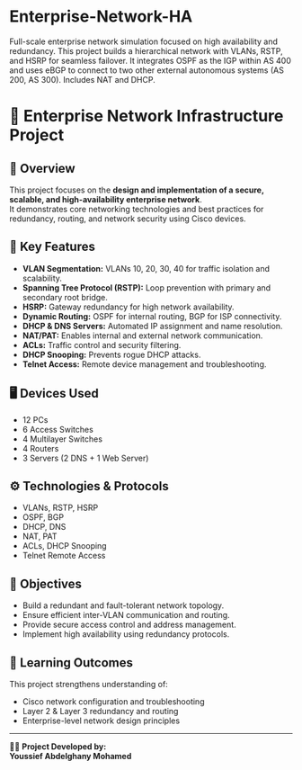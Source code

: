 # Enterprise-Network-HA
Full-scale enterprise network simulation focused on high availability and redundancy. This project builds a hierarchical network with VLANs, RSTP, and HSRP for seamless failover. It integrates OSPF as the IGP within AS 400 and uses eBGP to connect to two other external autonomous systems (AS 200, AS 300). Includes NAT and DHCP.
# 🏢 Enterprise Network Infrastructure Project

## 📘 Overview
This project focuses on the **design and implementation of a secure, scalable, and high-availability enterprise network**.  
It demonstrates core networking technologies and best practices for redundancy, routing, and network security using Cisco devices.

## 🧩 Key Features
- **VLAN Segmentation:** VLANs 10, 20, 30, 40 for traffic isolation and scalability.  
- **Spanning Tree Protocol (RSTP):** Loop prevention with primary and secondary root bridge.  
- **HSRP:** Gateway redundancy for high network availability.  
- **Dynamic Routing:** OSPF for internal routing, BGP for ISP connectivity.  
- **DHCP & DNS Servers:** Automated IP assignment and name resolution.  
- **NAT/PAT:** Enables internal and external network communication.  
- **ACLs:** Traffic control and security filtering.  
- **DHCP Snooping:** Prevents rogue DHCP attacks.  
- **Telnet Access:** Remote device management and troubleshooting.

## 🖥️ Devices Used
- 12 PCs  
- 6 Access Switches  
- 4 Multilayer Switches  
- 4 Routers  
- 3 Servers (2 DNS + 1 Web Server)

## ⚙️ Technologies & Protocols
- VLANs, RSTP, HSRP  
- OSPF, BGP  
- DHCP, DNS  
- NAT, PAT  
- ACLs, DHCP Snooping  
- Telnet Remote Access

## 🚀 Objectives
- Build a redundant and fault-tolerant network topology.  
- Ensure efficient inter-VLAN communication and routing.  
- Provide secure access control and address management.  
- Implement high availability using redundancy protocols.

## 🧠 Learning Outcomes
This project strengthens understanding of:
- Cisco network configuration and troubleshooting  
- Layer 2 & Layer 3 redundancy and routing  
- Enterprise-level network design principles  

---

👨‍💻 **Project Developed by:**  
**Youssief Abdelghany Mohamed**  
